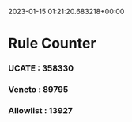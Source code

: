 2023-01-15 01:21:20.683218+00:00
# Rule Counter 
 ### UCATE : 358330

 ### Veneto : 89795

 ### Allowlist : 13927